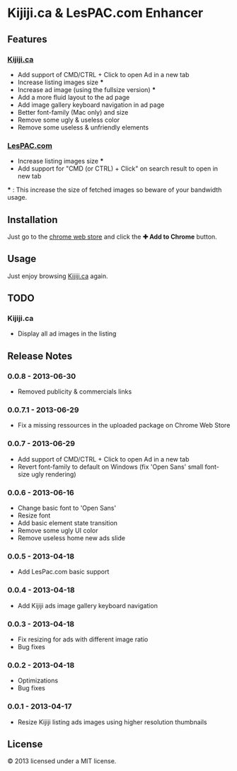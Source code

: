# Kijiji.ca & LesPAC.com Enhancer

## Features

### [Kijiji.ca](http://www.kijiji.ca)

- Add support of CMD/CTRL + Click to open Ad in a new tab
- Increase listing images size __*__
- Increase ad image (using the fullsize version) __*__
- Add a more fluid layout to the ad page
- Add image gallery keyboard navigation in ad page
- Better font-family (Mac only) and size
- Remove some ugly & useless color
- Remove some useless & unfriendly elements


### [LesPAC.com](http://www.lespac.com)

- Increase listing images size __*__
- Add support for "CMD (or CTRL) + Click" on search result to open in new tab

__*__ : This increase the size of fetched images so beware of your bandwidth usage.

## Installation

Just go to the [chrome web store](https://chrome.google.com/webstore/detail/kijijica-enhancer/milbijkclehoicmkjkaogiobhhpalokf) and click the **✚ Add to Chrome** button.


## Usage

Just enjoy browsing [Kijiji.ca](http://kijiji.ca) again.

## TODO

### Kijiji.ca

- Display all ad images in the listing

## Release Notes

### 0.0.8 - 2013-06-30

- Removed publicity & commercials links 

### 0.0.7.1 - 2013-06-29

- Fix a missing ressources in the uploaded package on Chrome Web Store

### 0.0.7 - 2013-06-29

- Add support of CMD/CTRL + Click to open Ad in a new tab
- Revert font-family to default on Windows (fix 'Open Sans' small font-size ugly rendering)

### 0.0.6 - 2013-06-16

- Change basic font to 'Open Sans'
- Resize font
- Add basic element state transition
- Remove some ugly UI color
- Remove useless home new ads slide

### 0.0.5 - 2013-04-18

- Add LesPac.com basic support

### 0.0.4 - 2013-04-18

- Add Kijiji ads image gallery keyboard navigation

### 0.0.3 - 2013-04-18

- Fix resizing for ads with different image ratio
- Bug fixes

### 0.0.2 - 2013-04-18

- Optimizations
- Bug fixes

### 0.0.1 - 2013-04-17

- Resize Kijiji listing ads images using higher resolution thumbnails


## License

© 2013 licensed under a MIT license.
